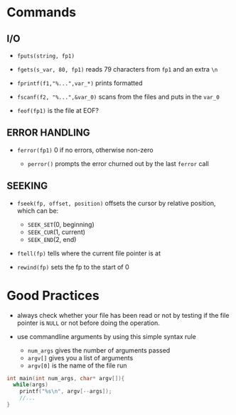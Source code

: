 
# Commands

## I/O
- `fputs(string, fp1)` 

- `fgets(s_var, 80, fp1)` reads 79 characters from `fp1` and an extra `\n`

- `fprintf(f1,"%...",var_*)` prints formatted

- `fscanf(f2, "%...",&var_0)` scans from the files and puts in the `var_0`

- `feof(fp1)` is the file at EOF?

## ERROR HANDLING 

- `ferror(fp1)` 0 if no errors, otherwise non-zero
    
    - `perror()` prompts the error churned out by the last `ferror` call

## SEEKING

- `fseek(fp, offset, position)` offsets the cursor by relative position, which can be:
    
    - `SEEK_SET`(0, beginning)
    - `SEEK_CUR`(1, current)
    - `SEEK_END`(2, end)

- `ftell(fp)` tells where the current file pointer is at

- `rewind(fp)` sets the fp to the start of 0

# Good Practices

- always check whether your file has been read or not by testing if the file pointer is `NULL` or not before doing the operation.

- use commandline arguments by using this simple syntax rule

    - `num_args` gives the number of arguments passed
    - `argv[]` gives you a list of arguments
    - `argv[0]` is the name of the file run

```c
int main(int num_args, char* argv[]){
  while(args)
    printf("%s\n", argv[--args]);
    //...
}
```


